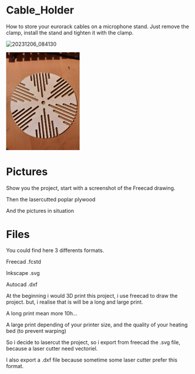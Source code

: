 # Cable_Holder

How to store your eurorack cables on a microphone stand.
Just remove the clamp, install the stand and tighten it with the clamp.

![20231206_084130](https://github.com/dubhalley/Cable_Holder/assets/5200123/1306e1d6-97cb-41a6-8c7b-862a673c1f08)

<img src='Pictures/20231206_084116.jpg' width='200px'/>

# Pictures

Show you the project, start with a screenshot of the Freecad drawing.

Then the lasercutted poplar plywood

And the pictures in situation


# Files

You could find here 3 differents formats.

Freecad .fcstd

Inkscape .svg

Autocad .dxf


At the beginning i would 3D print this project, i use freecad to draw the project. but, i realise that is will be a long and large print. 

A long print mean more 10h...

A large print depending of your printer size, and the quality of your heating bed (to prevent warping)


So i decide to lasercut the project, so i export from freecad the .svg file, because a laser cutter need vectoriel.

I also export a .dxf file because sometime some laser cutter prefer this format.
